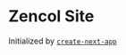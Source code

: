 # Zencol Site

Initialized by [`create-next-app`](https://github.com/zeit/next.js/tree/master/packages/create-next-app)
